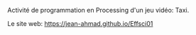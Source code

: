 Activité de programmation en Processing d'un jeu vidéo: Taxi.

Le site web: https://jean-ahmad.github.io/Effsci01
